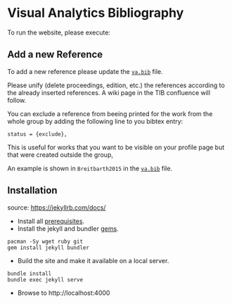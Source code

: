 # Visual Analytics Bibliography

To run the website, please execute:

## Add a new Reference

To add a new reference please update the [`va.bib`](_bibliography/va.bib) file.

Please unify (delete proceedings, edition, etc.) the references according to the already inserted references. A wiki page in the TIB confluence will follow.

You can exclude a reference from beeing printed for the work from the whole group by adding the following line to you bibtex entry:

```
status = {exclude},
```

This is useful for works that you want to be visible on your profile page but that were created outside the group,

An example is shown in `Breitbarth2015` in the [`va.bib`](_bibliography/va.bib) file.

## Installation

source: https://jekyllrb.com/docs/

- Install all [prerequisites](https://jekyllrb.com/docs/installation/).
- Install the jekyll and bundler [gems](https://jekyllrb.com/docs/ruby-101/#gems).

```
pacman -Sy wget ruby git
gem install jekyll bundler
```

- Build the site and make it available on a local server.

```
bundle install
bundle exec jekyll serve
```

- Browse to http://localhost:4000
